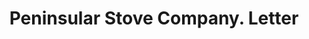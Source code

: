 ---
doi: 10.7916/D82V3T61
date_other: '1890'
date_other_textual: 1890-1899
form: correspondence
genre:
- Letters (correspondence)
name:
- Peninsular Stove Company
object_in_context_url: https://biggert.cul.columbia.edu/items/view/ave_biggert_00617
subject_hierarchical_geographic:
- Detroit, Michigan, United States
subject_name:
- Peninsular Stove Company
title: Peninsular Stove Company. Letter
sort_title: Peninsular Stove Company. Letter
call_number: ave_biggert_00617
coordinates:
- 42.331388888888895,-83.04583333333333
pid: ave_biggert_00617
identifiers: ave_biggert_00617
permalink: /biggert/ave_biggert_00617/
layout: iiif-image-page
---